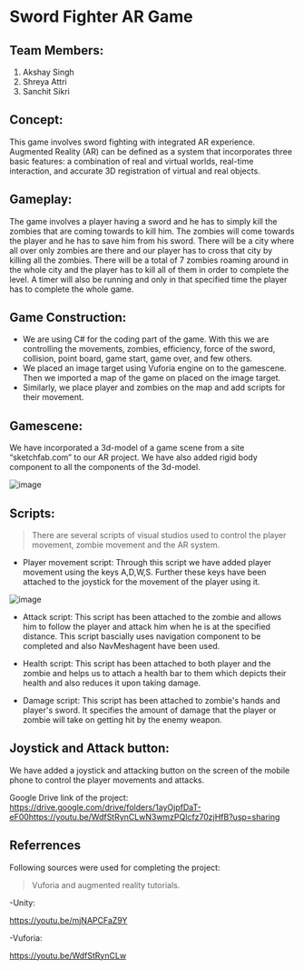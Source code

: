 # **Sword Fighter AR Game**
## Team Members:
1. Akshay Singh
2. Shreya Attri
3. Sanchit Sikri

## **Concept:**
This game involves sword fighting with integrated AR experience. Augmented Reality (AR) can be defined as a system that incorporates three basic features: a combination of real and virtual worlds, real-time interaction, and accurate 3D registration of virtual and real objects.

## **Gameplay:**
The game involves a player having a sword and he has to simply kill the zombies that are coming towards to kill him. The zombies will come towards the player and he has to save him from his sword. There will be a city where all over only zombies are there and our player has to cross that city by killing all the zombies. There will be a total of 7 zombies roaming around in the whole city and the player has to kill all of them in order to complete the level. A timer will also be running and only in that specified time the player has to complete the whole game. 

## **Game Construction:**
- We are using C# for the coding part of the game. With this we are controlling the movements, zombies, efficiency, force of the sword, collision, point board, game start, game over, and few others. 
- We placed an image target using Vuforia engine on to the gamescene. Then we imported a map of the game on placed on the image target.
- Similarly, we place player and zombies on the map and add scripts for their movement. 

## **Gamescene:**
We have incorporated a 3d-model of a game scene from a site “sketchfab.com” to our AR project. We have also added rigid body component to all the components of the 3d-model.

![image](https://user-images.githubusercontent.com/79785530/119209240-2c53a380-bac3-11eb-889b-fc8e3794e4fe.png)


## **Scripts:**
> There are several scripts of visual studios used to control the player movement, zombie movement and the AR system.
- Player movement script:
  Through this script we have added player movement using the keys A,D,W,S. Further these keys have been attached to the joystick for the movement of the player using it.


![image](https://user-images.githubusercontent.com/79785530/119209164-ce26c080-bac2-11eb-95a0-848b4ab1e68b.png)


- Attack script:
  This script has been attached to the zombie and allows him to follow the player and attack him when he is at the specified distance. This script bascially uses navigation     component to be completed and also NavMeshagent have been used. 

- Health script:
  This script has been attached to both player and the zombie and helps us to attach a health bar to them which depicts their health and also reduces it upon taking damage.
- Damage script:
  This script has been attached to zombie's hands and player's sword. It specifies the amount of damage that the player or zombie will take on getting hit by the enemy
  weapon.
## **Joystick and Attack button:**
We have added a joystick and attacking button on the screen of the mobile phone to control the player movements and attacks.


Google Drive link of the project:
https://drive.google.com/drive/folders/1ayOjpfDaT-eF00https://youtu.be/WdfStRynCLwN3wmzPQlcfz70zjHfB?usp=sharing

## **Referrences**
Following sources were used for completing the project:
>Vuforia and augmented reality tutorials.

-Unity:

https://youtu.be/mjNAPCFaZ9Y

-Vuforia:

https://youtu.be/WdfStRynCLw
